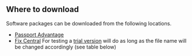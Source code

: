 ## Where to download
Software packages can be downloaded from the following locations. 
* [Passport Advantage](https://www-01.ibm.com/software/passportadvantage/pao_customer.html)
* [Fix Central](https://www-945.ibm.com/support/fixcentral)
For testing a [trial version](https://www-01.ibm.com/marketing/iwm/tnd/preconfig.jsp?id=2016-05-21+05%3A25%3A52.674466R) will do as long as the file name will be changed accordingly (see table below)